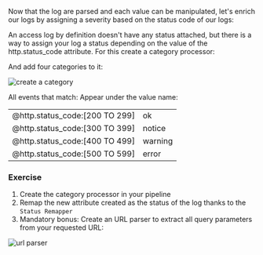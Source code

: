 Now that the log are parsed and each value can be manipulated, let's enrich our logs by assigning a severity based on the status code of our logs:

An access log by definition doesn't have any status attached, but there is a way to assign your log a status depending on the value of the http.status_code attribute. For this create a category processor:

And add four categories to it:

![create a category](https://raw.githubusercontent.com/l0k0ms/workshops/master/log-workshop/images/create_a_category.png)

All events that match:  Appear under the value name:

|                                |         |
| ---                            | ---     |
| @http.status_code:[200 TO 299] | ok      |
| @http.status_code:[300 TO 399] | notice  |
| @http.status_code:[400 TO 499] | warning |
| @http.status_code:[500 TO 599] | error   |


### Exercise

1. Create the category processor in your pipeline
2. Remap the new attribute created as the status of the log thanks to the `Status Remapper`
3. Mandatory bonus: Create an URL parser to extract all query parameters from your requested URL:

![url parser](https://raw.githubusercontent.com/l0k0ms/workshops/master/log-workshop/images/url_parser.png)